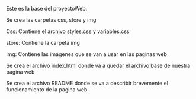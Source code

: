Este es la base del proyectoWeb:

Se crea las carpetas css, store y img

Css: Contiene el archivo styles.css y variables.css

store: Contiene la carpeta img

img: Contiene las imágenes que se van a usar en las paginas web



Se crea el archivo index.html donde va a quedar el archivo base de nuestra pagina web

Se crea el archivo README donde se va a describir brevemente el funcionamiento de la pagina web

